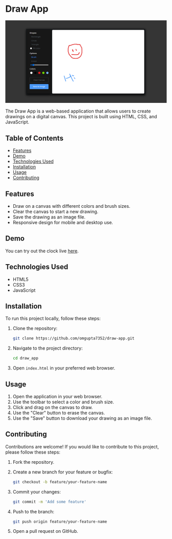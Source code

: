 # Draw App
![Draw App](draw.png)

The Draw App is a web-based application that allows users to create drawings on a digital canvas. This project is built using HTML, CSS, and JavaScript.

## Table of Contents

- [Features](#features)
- [Demo](#demo)
- [Technologies Used](#technologies-used)
- [Installation](#installation)
- [Usage](#usage)
- [Contributing](#contributing)

## Features

- Draw on a canvas with different colors and brush sizes.
- Clear the canvas to start a new drawing.
- Save the drawing as an image file.
- Responsive design for mobile and desktop use.

## Demo

You can try out the clock live [here](https://react-kbc5fn.stackblitz.io/).

## Technologies Used

- HTML5
- CSS3
- JavaScript

## Installation

To run this project locally, follow these steps:

1. Clone the repository:

    ```bash
    git clone https://github.com/omgupta7352/draw-app.git
    ```

2. Navigate to the project directory:

    ```bash
    cd draw_app
    ```

3. Open `index.html` in your preferred web browser.

## Usage

1. Open the application in your web browser.
2. Use the toolbar to select a color and brush size.
3. Click and drag on the canvas to draw.
4. Use the "Clear" button to erase the canvas.
5. Use the "Save" button to download your drawing as an image file.

## Contributing

Contributions are welcome! If you would like to contribute to this project, please follow these steps:

1. Fork the repository.
2. Create a new branch for your feature or bugfix:

    ```bash
    git checkout -b feature/your-feature-name
    ```

3. Commit your changes:

    ```bash
    git commit -m 'Add some feature'
    ```

4. Push to the branch:

    ```bash
    git push origin feature/your-feature-name
    ```

5. Open a pull request on GitHub.


